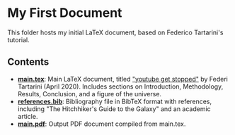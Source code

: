 # My First Document
This folder hosts my initial LaTeX document, based on Federico Tartarini's tutorial.

## Contents
- **[main.tex](main.tex)**: Main LaTeX document, titled ["youtube get stopped"](https://github.com/FedericoTartarini/youtube_get_started_latex/tree/master) by Federi Tartarini (April 2020). Includes sections on Introduction, Methodology, Results, Conclusion, and a figure of the universe.
- **[references.bib](references.bib)**: Bibliography file in BibTeX format with references, including "The Hitchhiker's Guide to the Galaxy" and an academic article.
- **[main.pdf](main.pdf)**: Output PDF document compiled from main.tex.
